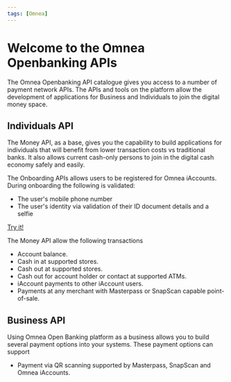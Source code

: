 ```yaml
---
tags: [Omnea]
---
```


# Welcome to the Omnea Openbanking APIs
The Omnea Openbanking API catalogue gives you access to a number of payment network APIs. The APIs and tools on the platform allow the development of applications for Business and Individuals to join the digital money space.

## Individuals API
The Money API, as a base, gives you the capability to build applications for individuals that will benefit from lower transaction costs vs traditional banks. It also allows current cash-only persons to join in the digital cash economy safely and easily.

<!--
type: tab
title: Onboarding API
-->

The Onboarding APIs allows users to be registered for Omnea iAccounts.
During onboarding the following is validated:
* The user's mobile phone number
* The user's identity via validation of their ID document details and a selfie

[Try it!][chips-register-flow]

<!--
type: tab
title: Money API
-->

The Money API allow the following transactions
* Account balance. 
* Cash in at supported stores.
* Cash out at supported stores.
* Cash out for account holder or contact at supported ATMs. 
* iAccount payments to other iAccount users.
* Payments at any merchant with Masterpass or SnapScan capable point-of-sale. 

<!-- type: tab-end -->

## Business API
Using Omnea Open Banking platform as a business allows you to build several payment options into your systems. These payment options can support
* Payment via QR scanning supported by Masterpass, SnapScan and Omnea iAccounts.




[Trustlink API Marketplace]: https://marketplace.trustlinkhosting.com
[chips-account-details-flow]: ./docs/2-TPN-for-Individuals/20-CHIPS-Money-Account.md
[chips-register-flow]: ./docs/2-TPN-for-Individuals/01-CHIPS-Onboarding.md
[chips-money-cashsends-atm-flow]: ./2-CHIPS-for-Individuals/50-CHIPS-Money-Cashsends-ATM.md